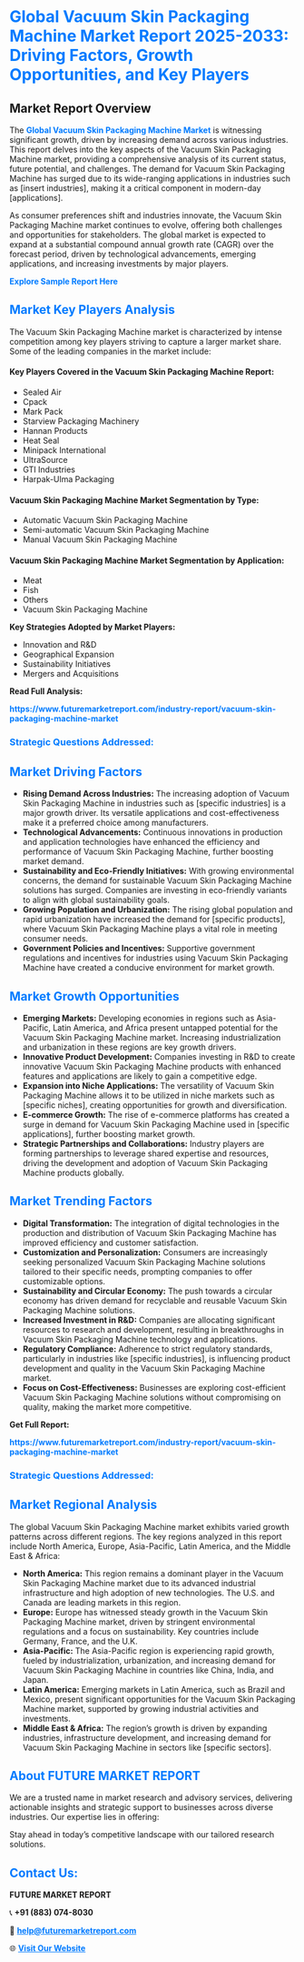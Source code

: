 <h1 style="color: #007BFF;">Global Vacuum Skin Packaging Machine Market Report 2025-2033: Driving Factors, Growth Opportunities, and Key Players</h1>

<section id="overview">
<h2>Market Report Overview</h2>
<p>The <a href="https://www.futuremarketreport.com/industry-report/vacuum-skin-packaging-machine-market" style="color: #007BFF; text-decoration: none;"><strong>Global Vacuum Skin Packaging Machine Market</strong></a> is witnessing significant growth, driven by increasing demand across various industries. This report delves into the key aspects of the Vacuum Skin Packaging Machine market, providing a comprehensive analysis of its current status, future potential, and challenges. The demand for Vacuum Skin Packaging Machine has surged due to its wide-ranging applications in industries such as [insert industries], making it a critical component in modern-day [applications].</p>
<p>As consumer preferences shift and industries innovate, the Vacuum Skin Packaging Machine market continues to evolve, offering both challenges and opportunities for stakeholders. The global market is expected to expand at a substantial compound annual growth rate (CAGR) over the forecast period, driven by technological advancements, emerging applications, and increasing investments by major players.</p>
</section>

<section id="overview">
<p><a href="https://www.futuremarketreport.com/request-sample/reportId=128313" style="color: #007BFF; text-decoration: none;"><strong>Explore Sample Report Here</strong></a></p>
</section>

<section id="key-players">
<h2 style="color: #007BFF;">Market Key Players Analysis</h2>
<p>The Vacuum Skin Packaging Machine market is characterized by intense competition among key players striving to capture a larger market share. Some of the leading companies in the market include:</p>
<h4>Key Players Covered in the Vacuum Skin Packaging Machine Report:</h4>
<ul><li>Sealed Air</li><li>Cpack</li><li>Mark Pack</li><li>Starview Packaging Machinery</li><li>Hannan Products</li><li>Heat Seal</li><li>Minipack International</li><li>UltraSource</li><li>GTI Industries</li><li>Harpak-Ulma Packaging</li></ul>
<h4>Vacuum Skin Packaging Machine Market Segmentation by Type:</h4>
<ul><li>Automatic Vacuum Skin Packaging Machine</li><li>Semi-automatic Vacuum Skin Packaging Machine</li><li>Manual Vacuum Skin Packaging Machine</li></ul>

<h4>Vacuum Skin Packaging Machine Market Segmentation by Application:</h4>
<ul><li>Meat</li><li>Fish</li><li>Others</li><li>Vacuum Skin Packaging Machine</li></ul>
<p><strong>Key Strategies Adopted by Market Players:</strong></p>
<ul>
<li>Innovation and R&D</li>
<li>Geographical Expansion</li>
<li>Sustainability Initiatives</li>
<li>Mergers and Acquisitions</li>
</ul>
</section>

<section>
<p><strong>Read Full Analysis: </strong></p><a href="https://www.futuremarketreport.com/industry-report/vacuum-skin-packaging-machine-market" style="color: #007BFF; text-decoration: none;"><strong>https://www.futuremarketreport.com/industry-report/vacuum-skin-packaging-machine-market</strong></a>
<h3 style="color: #007BFF;">Strategic Questions Addressed:</h3>
</section>

<section id="driving-factors">
<h2 style="color: #007BFF;">Market Driving Factors</h2>
<ul>
<li><strong>Rising Demand Across Industries:</strong> The increasing adoption of Vacuum Skin Packaging Machine in industries such as [specific industries] is a major growth driver. Its versatile applications and cost-effectiveness make it a preferred choice among manufacturers.</li>
<li><strong>Technological Advancements:</strong> Continuous innovations in production and application technologies have enhanced the efficiency and performance of Vacuum Skin Packaging Machine, further boosting market demand.</li>
<li><strong>Sustainability and Eco-Friendly Initiatives:</strong> With growing environmental concerns, the demand for sustainable Vacuum Skin Packaging Machine solutions has surged. Companies are investing in eco-friendly variants to align with global sustainability goals.</li>
<li><strong>Growing Population and Urbanization:</strong> The rising global population and rapid urbanization have increased the demand for [specific products], where Vacuum Skin Packaging Machine plays a vital role in meeting consumer needs.</li>
<li><strong>Government Policies and Incentives:</strong> Supportive government regulations and incentives for industries using Vacuum Skin Packaging Machine have created a conducive environment for market growth.</li>
</ul>
</section>

<section id="growth-opportunities">
<h2 style="color: #007BFF;">Market Growth Opportunities</h2>
<ul>
<li><strong>Emerging Markets:</strong> Developing economies in regions such as Asia-Pacific, Latin America, and Africa present untapped potential for the Vacuum Skin Packaging Machine market. Increasing industrialization and urbanization in these regions are key growth drivers.</li>
<li><strong>Innovative Product Development:</strong> Companies investing in R&D to create innovative Vacuum Skin Packaging Machine products with enhanced features and applications are likely to gain a competitive edge.</li>
<li><strong>Expansion into Niche Applications:</strong> The versatility of Vacuum Skin Packaging Machine allows it to be utilized in niche markets such as [specific niches], creating opportunities for growth and diversification.</li>
<li><strong>E-commerce Growth:</strong> The rise of e-commerce platforms has created a surge in demand for Vacuum Skin Packaging Machine used in [specific applications], further boosting market growth.</li>
<li><strong>Strategic Partnerships and Collaborations:</strong> Industry players are forming partnerships to leverage shared expertise and resources, driving the development and adoption of Vacuum Skin Packaging Machine products globally.</li>
</ul>
</section>

<section id="trending-factors">
<h2 style="color: #007BFF;">Market Trending Factors</h2>
<ul>
<li><strong>Digital Transformation:</strong> The integration of digital technologies in the production and distribution of Vacuum Skin Packaging Machine has improved efficiency and customer satisfaction.</li>
<li><strong>Customization and Personalization:</strong> Consumers are increasingly seeking personalized Vacuum Skin Packaging Machine solutions tailored to their specific needs, prompting companies to offer customizable options.</li>
<li><strong>Sustainability and Circular Economy:</strong> The push towards a circular economy has driven demand for recyclable and reusable Vacuum Skin Packaging Machine solutions.</li>
<li><strong>Increased Investment in R&D:</strong> Companies are allocating significant resources to research and development, resulting in breakthroughs in Vacuum Skin Packaging Machine technology and applications.</li>
<li><strong>Regulatory Compliance:</strong> Adherence to strict regulatory standards, particularly in industries like [specific industries], is influencing product development and quality in the Vacuum Skin Packaging Machine market.</li>
<li><strong>Focus on Cost-Effectiveness:</strong> Businesses are exploring cost-efficient Vacuum Skin Packaging Machine solutions without compromising on quality, making the market more competitive.</li>
</ul>
</section>

<section>
<p><strong>Get Full Report: </strong></p><a href="https://www.futuremarketreport.com/industry-report/vacuum-skin-packaging-machine-market" style="color: #007BFF; text-decoration: none;"><strong>https://www.futuremarketreport.com/industry-report/vacuum-skin-packaging-machine-market</strong></a>
<h3 style="color: #007BFF;">Strategic Questions Addressed:</h3>
</section>


<section id="regional-analysis">
<h2 style="color: #007BFF;">Market Regional Analysis</h2>
<p>The global Vacuum Skin Packaging Machine market exhibits varied growth patterns across different regions. The key regions analyzed in this report include North America, Europe, Asia-Pacific, Latin America, and the Middle East & Africa:</p>
<ul>
<li><strong>North America:</strong> This region remains a dominant player in the Vacuum Skin Packaging Machine market due to its advanced industrial infrastructure and high adoption of new technologies. The U.S. and Canada are leading markets in this region.</li>
<li><strong>Europe:</strong> Europe has witnessed steady growth in the Vacuum Skin Packaging Machine market, driven by stringent environmental regulations and a focus on sustainability. Key countries include Germany, France, and the U.K.</li>
<li><strong>Asia-Pacific:</strong> The Asia-Pacific region is experiencing rapid growth, fueled by industrialization, urbanization, and increasing demand for Vacuum Skin Packaging Machine in countries like China, India, and Japan.</li>
<li><strong>Latin America:</strong> Emerging markets in Latin America, such as Brazil and Mexico, present significant opportunities for the Vacuum Skin Packaging Machine market, supported by growing industrial activities and investments.</li>
<li><strong>Middle East & Africa:</strong> The region’s growth is driven by expanding industries, infrastructure development, and increasing demand for Vacuum Skin Packaging Machine in sectors like [specific sectors].</li>
</ul>
</section>

<footer>
<h2 style="color: #007BFF;">About FUTURE MARKET REPORT</h2>
<p>We are a trusted name in market research and advisory services, delivering actionable insights and strategic support to businesses across diverse industries. Our expertise lies in offering:</p>

<p>Stay ahead in today’s competitive landscape with our tailored research solutions.</p>

<h2 style="color: #007BFF;">Contact Us:</h2>
<p><strong>FUTURE MARKET REPORT</strong></p>
<p>📞 <strong>+91 (883) 074-8030</strong></p>
<p>📧 <strong><a href="mailto:help@futuremarketreport.com" style="color: #007BFF;">help@futuremarketreport.com</a></strong></p>
<p>🌐 <strong><a href="https://www.futuremarketreport.com/" style="color: #007BFF;">Visit Our Website</a></strong></p>
</footer>